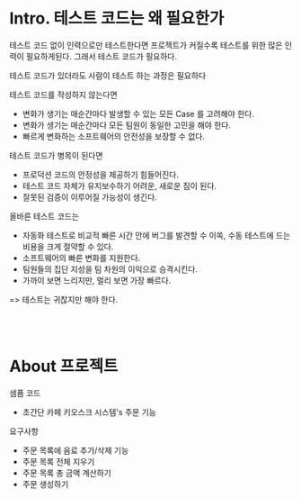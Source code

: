 # Intro. 테스트 코드는 왜 필요한가

테스트 코드 없이 인력으로만 테스트한다면 프로젝트가 커질수록 테스트를 위한 많은 인력이 필요하게된다.
그래서 테스트 코드가 필요하다.

테스트 코드가 있더라도 사람이 테스트 하는 과정은 필요하다

테스트 코드를 작성하지 않는다면
- 변화가 생기는 매순간마다 발생할 수 있는 모든 Case 를 고려해야 한다.
- 변화가 생기는 매순간마다 모든 팀원이 동일한 고민을 해야 한다.
- 빠르게 변화하는 소프트웨어의 안전성을 보장할 수 없다.

테스트 코드가 병목이 된다면
- 프로덕션 코드의 안정성을 제공하기 힘들어진다.
- 테스트 코드 자체가 유지보수하기 어려운, 새로운 짐이 된다.
- 잘못된 검증이 이루어질 가능성이 생긴다.

올바른 테스트 코드는
- 자동화 테스트로 비교적 빠른 시간 안에 버그를 발견할 수 이쏙, 수동 테스트에 드는 비용을 크게 절약할 수 있다.
- 소프트웨어의 빠른 변화를 지원한다.
- 팀원들의 집단 지성을 팀 차원의 이익으로 승격시킨다.
- 가까이 보면 느리지만, 멀리 보면 가장 빠르다.

=> 테스트는 귀찮지만 해야 한다.

<br /><br />
# About 프로젝트
샘픔 코드
- 초간단 카페 키오스크 시스템's 주문 기능

요구사항
- 주문 목록에 음료 추가/삭제 기능
- 주문 목록 전체 지우기
- 주문 목록 총 금액 계산하기
- 주문 생성하기
